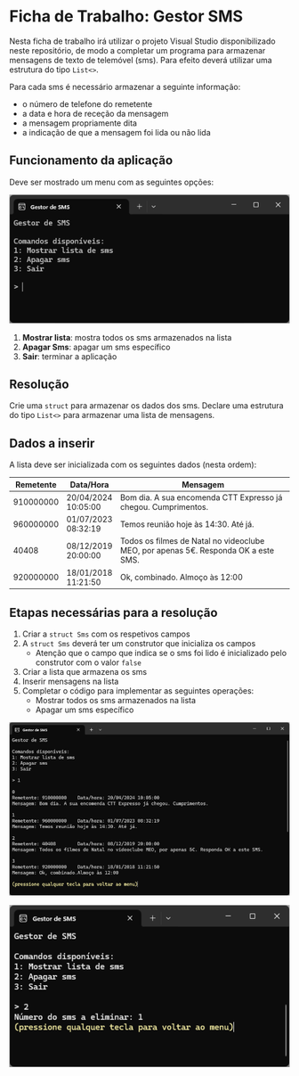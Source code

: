 # Ficha de Trabalho: Gestor SMS

Nesta ficha de trabalho irá utilizar o projeto Visual Studio disponibilizado neste repositório, de modo a completar um programa para armazenar mensagens de texto de telemóvel (sms). Para efeito deverá utilizar uma estrutura do tipo ```List<>```.

Para cada sms é necessário armazenar a seguinte informação:

- o número de telefone do remetente
- a data e hora de receção da mensagem
- a mensagem propriamente dita
- a indicação de que a mensagem foi lida ou não lida

## Funcionamento da aplicação

Deve ser mostrado um menu com as seguintes opções:

![Janela principal da aplicação](img/janela-principal.png)

1. **Mostrar lista**: mostra todos os sms armazenados na lista
2. **Apagar Sms**: apagar um sms específico
3. **Sair**: terminar a aplicação

## Resolução

Crie uma ```struct``` para armazenar os dados dos sms.
Declare uma estrutura do tipo ```List<>``` para armazenar uma lista de mensagens.

## Dados a inserir

A lista deve ser inicializada com os seguintes dados (nesta ordem):

|Remetente|Data/Hora|Mensagem|
|---|---|---|
|910000000|20/04/2024<br>10:05:00|Bom dia. A sua encomenda CTT Expresso já chegou. Cumprimentos.|
|960000000|01/07/2023<br>08:32:19|Temos reunião hoje às 14:30. Até já.|
|40408|08/12/2019<br>20:00:00|Todos os filmes de Natal no videoclube MEO, por apenas 5€. Responda OK a este SMS.|
|920000000|18/01/2018<br>11:21:50|Ok, combinado. Almoço às 12:00|

## Etapas necessárias para a resolução

1. Criar a ```struct Sms``` com os respetivos campos
2. A ```struct Sms``` deverá ter um construtor que inicializa os campos
    - Atenção que o campo que indica se o sms foi lido é inicializado pelo construtor com o valor ```false```
3. Criar a lista que armazena os sms
4. Inserir mensagens na lista
5. Completar o código para implementar as seguintes operações:
    - Mostrar todos os sms armazenados na lista
    - Apagar um sms específico

![Mostrar lista de sms](img/mostrar-sms.png)

![Eliminar uma mensagem sms](img/eliminar-sms.png)
